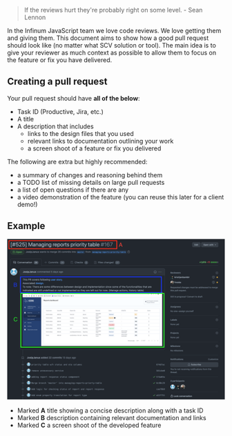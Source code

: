 > If the reviews hurt they're probably right on some level. - Sean Lennon

In the Infinum JavaScript team we love code reviews. We love getting them and giving them. This document aims to show how a good pull request should look like (no matter what SCV solution or tool). The main idea is to give your reviewer as much context as possible to allow them to focus on the feature or fix you have delivered.

## Creating a pull request

Your pull request should have **all of the below**:

-   Task ID (Productive, Jira, etc.)
-   A title
-   A description that includes
    -   links to the design files that you used
    -   relevant links to documentation outlining your work
    -   a screen shoot of a feature or fix you delivered

The following are extra but highly recommended:

-   a summary of changes and reasoning behind them
-   a TODO list of missing details on large pull requests
-   a list of open questions if there are any
-   a video demonstration of the feature (you can reuse this later for a client demo!)

## Example

![Pull request example](/img/pr_example.png)

-   Marked **A** title showing a concise description along with a task ID
-   Marked **B** description containing relevant documentation and links
-   Marked **C** a screen shoot of the developed feature
